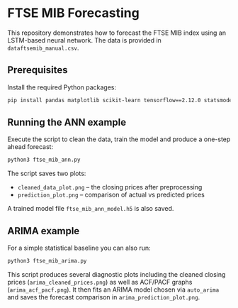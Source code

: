 # FTSE MIB Forecasting

This repository demonstrates how to forecast the FTSE MIB index using an LSTM-based neural network.
The data is provided in `dataftsemib_manual.csv`.

## Prerequisites

Install the required Python packages:

```bash
pip install pandas matplotlib scikit-learn tensorflow==2.12.0 statsmodels pmdarima
```

## Running the ANN example

Execute the script to clean the data, train the model and produce a one-step ahead forecast:

```bash
python3 ftse_mib_ann.py
```

The script saves two plots:

- `cleaned_data_plot.png` – the closing prices after preprocessing
- `prediction_plot.png` – comparison of actual vs predicted prices

A trained model file `ftse_mib_ann_model.h5` is also saved.

## ARIMA example

For a simple statistical baseline you can also run:

```bash
python3 ftse_mib_arima.py
```

This script produces several diagnostic plots including the cleaned closing
prices (`arima_cleaned_prices.png`) as well as ACF/PACF graphs
(`arima_acf_pacf.png`). It then fits an ARIMA model chosen via `auto_arima` and
saves the forecast comparison in `arima_prediction_plot.png`.


